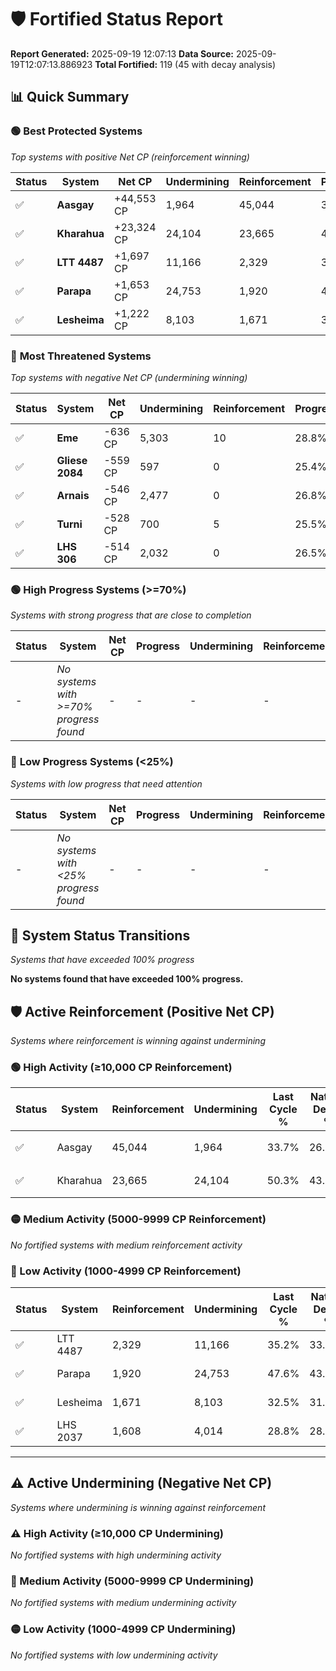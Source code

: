 # 🛡️ Fortified Status Report

**Report Generated:** 2025-09-19 12:07:13
**Data Source:** 2025-09-19T12:07:13.886923
**Total Fortified:** 119 (45 with decay analysis)

## 📊 Quick Summary

### 🟢 **Best Protected Systems**
*Top systems with positive Net CP (reinforcement winning)*

| Status | System | Net CP | Undermining | Reinforcement | Progress |
|--------|--------|--------|-------------|---------------|----------|
| ✅ | **Aasgay** | +44,553 CP | 1,964 | 45,044 | 33.4% |
| ✅ | **Kharahua** | +23,324 CP | 24,104 | 23,665 | 46.6% |
| ✅ | **LTT 4487** | +1,697 CP | 11,166 | 2,329 | 33.5% |
| ✅ | **Parapa** | +1,653 CP | 24,753 | 1,920 | 43.8% |
| ✅ | **Lesheima** | +1,222 CP | 8,103 | 1,671 | 31.3% |

### 🔴 **Most Threatened Systems**
*Top systems with negative Net CP (undermining winning)*

| Status | System | Net CP | Undermining | Reinforcement | Progress |
|--------|--------|--------|-------------|---------------|----------|
| ✅ | **Eme** | -636 CP | 5,303 | 10 | 28.8% |
| ✅ | **Gliese 2084** | -559 CP | 597 | 0 | 25.4% |
| ✅ | **Arnais** | -546 CP | 2,477 | 0 | 26.8% |
| ✅ | **Turni** | -528 CP | 700 | 5 | 25.5% |
| ✅ | **LHS 306** | -514 CP | 2,032 | 0 | 26.5% |

### 🟢 **High Progress Systems (>=70%)**
*Systems with strong progress that are close to completion*

| Status | System | Net CP | Progress | Undermining | Reinforcement |
|--------|--------|--------|----------|-------------|---------------|
| - | *No systems with >=70% progress found* | - | - | - | - |

### 🔴 **Low Progress Systems (<25%)**
*Systems with low progress that need attention*

| Status | System | Net CP | Progress | Undermining | Reinforcement |
|--------|--------|--------|----------|-------------|---------------|
| - | *No systems with <25% progress found* | - | - | - | - |
## 🔄 System Status Transitions
*Systems that have exceeded 100% progress*

**No systems found that have exceeded 100% progress.**

## 🛡️ Active Reinforcement (Positive Net CP)
*Systems where reinforcement is winning against undermining*

### 🟢 High Activity (≥10,000 CP Reinforcement)

| Status | System | Reinforcement | Undermining | Last Cycle % | Natural Decay % | Current Progress % | Current CP | Net CP | Activity |
|--------|--------|---------------|-------------|--------------|-----------------|-------------------|------------|--------|----------|
| ✅ | Aasgay | 45,044 | 1,964 | 33.7% | 26.55% | 33.4% | 217,099 | +44,553 | 🟢 High Reinforcement |
| ✅ | Kharahua | 23,665 | 24,104 | 50.3% | 43.01% | 46.6% | 302,900 | +23,324 | 🟢 High Reinforcement |

### 🟡 Medium Activity (5000-9999 CP Reinforcement)

*No fortified systems with medium reinforcement activity*

### 🔴 Low Activity (1000-4999 CP Reinforcement)

| Status | System | Reinforcement | Undermining | Last Cycle % | Natural Decay % | Current Progress % | Current CP | Net CP | Activity |
|--------|--------|---------------|-------------|--------------|-----------------|-------------------|------------|--------|----------|
| ✅ | LTT 4487 | 2,329 | 11,166 | 35.2% | 33.24% | 33.5% | 217,750 | +1,697 | 🔵 Low Reinforcement |
| ✅ | Parapa | 1,920 | 24,753 | 47.6% | 43.55% | 43.8% | 284,699 | +1,653 | 🔵 Low Reinforcement |
| ✅ | Lesheima | 1,671 | 8,103 | 32.5% | 31.11% | 31.3% | 203,450 | +1,222 | 🔵 Low Reinforcement |
| ✅ | LHS 2037 | 1,608 | 4,014 | 28.8% | 28.03% | 28.2% | 183,299 | +1,081 | 🔵 Low Reinforcement |


---

## ⚠️ Active Undermining (Negative Net CP)
*Systems where undermining is winning against reinforcement*

### ⚠️ High Activity (≥10,000 CP Undermining)

*No fortified systems with high undermining activity*

### 🔶 Medium Activity (5000-9999 CP Undermining)

*No fortified systems with medium undermining activity*

### 🟡 Low Activity (1000-4999 CP Undermining)

*No fortified systems with low undermining activity*
